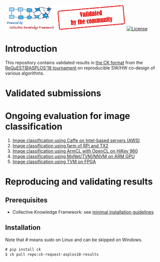 [![logo](https://github.com/ctuning/ck-guide-images/blob/master/logo-powered-by-ck.png)](https://github.com/ctuning/ck)
[![logo](https://github.com/ctuning/ck-guide-images/blob/master/logo-validated-by-the-community-simple.png)](http://cTuning.org)
[![License](https://img.shields.io/badge/License-BSD%203--Clause-blue.svg)](https://opensource.org/licenses/BSD-3-Clause)

<!-------------------------------------------------------------------------------------->
# Introduction

This repository contains validated results in [the CK format](https://github.com/ctuning/ck)
from the [ReQuEST@ASPLOS'18 tournament](http://cknowledge.org/request-cfp-asplos2018.html) 
on reproducible SW/HW co-design of various algorithms.

<!-------------------------------------------------------------------------------------->
# Validated submissions


<!-------------------------------------------------------------------------------------->
# Ongoing evaluation for image classification

1. [Image classification using Caffe on Intel-based servers (AWS)](https://github.com/ctuning/ck-request-asplos18-caffe-intel)
2. [Image classification using farm of RPi and TX2](https://github.com/ctuning/ck-request-asplos18-iot-farm)
3. [Image classification using ArmCL with OpenCL on HiKey 960](https://github.com/dividiti/ck-request-asplos18-mobilenets-armcl-opencl)
4. [Image classification using MxNet/TVM/NNVM on ARM GPU](https://github.com/ctuning/ck-request-asplos18-mobilenets-tvm-arm)
5. [Image classification using TVM on FPGA](https://github.com/ctuning/ck-request-asplos18-resnet-tvm-fpga)

<!-------------------------------------------------------------------------------------->
# Reproducing and validating results

<!-------------------------------------------------------------------------------------->
## Prerequisites

* Collective Knowledge Framework: see [minimal installation guidelines](https://github.com/ctuning/ck#minimal-installation)

<!-------------------------------------------------------------------------------------->
## Installation

Note that *#* means *sudo* on Linux and can be skipped on Windows.


```
# pip install ck
$ ck pull repo:ck-request-asplos18-results
```
